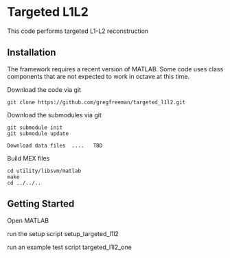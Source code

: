 Targeted L1L2  
====================================

This code performs targeted L1-L2 reconstruction

Installation
------------

The framework requires a recent version of MATLAB.  Some code uses class components that are not expected to work in octave at this time.

Download the code via git

    git clone https://github.com/gregfreeman/targeted_l1l2.git

Download the submodules via git


    git submodule init
    git submodule update

	Download data files  ....   TBD

Build MEX files

    cd utility/libsvm/matlab
    make
    cd ../../..
    


Getting Started
----------------

Open MATLAB

run the setup script
    setup_targeted_l1l2

run an example test script
    targeted_l1l2_one






